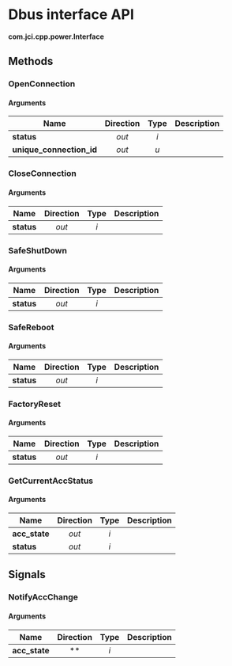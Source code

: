 
# Dbus interface API

**com.jci.cpp.power.Interface**


## Methods

### OpenConnection



#### Arguments

| Name | Direction | Type | Description |
| --- | :---: | :---: | --- |
| **status** | *out* | *i* |  |
| **unique\_connection\_id** | *out* | *u* |  |


### CloseConnection



#### Arguments

| Name | Direction | Type | Description |
| --- | :---: | :---: | --- |
| **status** | *out* | *i* |  |


### SafeShutDown



#### Arguments

| Name | Direction | Type | Description |
| --- | :---: | :---: | --- |
| **status** | *out* | *i* |  |


### SafeReboot



#### Arguments

| Name | Direction | Type | Description |
| --- | :---: | :---: | --- |
| **status** | *out* | *i* |  |


### FactoryReset



#### Arguments

| Name | Direction | Type | Description |
| --- | :---: | :---: | --- |
| **status** | *out* | *i* |  |


### GetCurrentAccStatus



#### Arguments

| Name | Direction | Type | Description |
| --- | :---: | :---: | --- |
| **acc\_state** | *out* | *i* |  |
| **status** | *out* | *i* |  |



## Signals

### NotifyAccChange



#### Arguments

| Name | Direction | Type | Description |
| --- | :---: | :---: | --- |
| **acc\_state** | ** | *i* |  |

